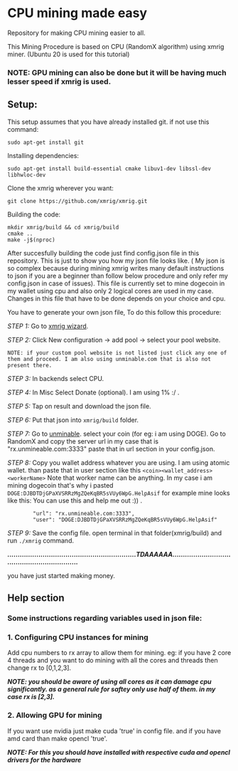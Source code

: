 # CPU mining made easy
Repository for making CPU mining easier to all.

This Mining Procedure is based on CPU (RandomX algorithm) using xmrig miner. (Ubuntu 20 is used for this tutorial)
### NOTE: GPU mining can also be done but it will be having much lesser speed if xmrig is used.



## Setup:
This setup assumes that you have already installed git. if not use this command:

```
sudo apt-get install git
```

Installing dependencies:

```
sudo apt-get install build-essential cmake libuv1-dev libssl-dev libhwloc-dev
```

Clone the xmrig wherever you want:

```
git clone https://github.com/xmrig/xmrig.git
```

Building the code:

```
mkdir xmrig/build && cd xmrig/build
cmake ..
make -j$(nproc)
```

After succesfully building the code just find config.json file in this repository.
This is just to show you how my json file looks like. ( My json is so complex because during mining xmrig writes many default instructions to json
if you are a beginner than follow below procedure and only refer my config.json in case of issues).
This file is currently set to mine dogecoin in my wallet using cpu and also only 2 logical cores are used in my case. 
Changes in this file that have to be done depends on your choice and cpu.

You have to generate your own json file, To do this follow this procedure:

*STEP 1:* Go to [xmrig wizard](https://xmrig.com/wizard).

*STEP 2:* Click New configuration -> add pool -> select your pool website.

`NOTE: if your custom pool website is not listed just click any one of them and proceed. I am also using unminable.com that is also not present there.`

*STEP 3:* In backends select CPU.

*STEP 4:* In Misc Select Donate (optional). I am using 1% :/ .

*STEP 5:* Tap on result and download the json file.

*STEP 6:* Put that json into `xmrig/build` folder.

*STEP 7:* Go to [unminable](https://unmineable.com/coins). select your coin (for eg: i am using DOGE). Go to RandomX and copy the server url
in my case that is "rx.unmineable.com:3333" paste that in url section in your config.json.

*STEP 8:* Copy you wallet address whatever you are using. I am using atomic wallet. than paste that in user section like this `<coin><wallet_address><workerName>`
          Note that worker name can be anything. In my case i am mining dogecoin that's why i pasted `DOGE:DJBDTDjGPaXVSRRzMgZQeKqBR5sVUy6WpG.HelpAsif`
          for example mine looks like this: You can use this and help me out :)) .
          
            "url": "rx.unmineable.com:3333",
            "user": "DOGE:DJBDTDjGPaXVSRRzMgZQeKqBR5sVUy6WpG.HelpAsif"

*STEP 9:* Save the config file. open terminal in that folder(xmrig/build) and run `./xmrig` command.


 ***..............................................................TDAAAAAA..............................................................***
 
you have just started making money.


## Help section
### Some instructions regarding variables used in json file:

### 1. Configuring CPU instances for mining
Add cpu numbers to rx array to allow them for mining.
eg: if you have 2 core 4 threads and you want to do mining with all the cores and threads then
change rx to [0,1,2,3].

***NOTE: you should be aware of using all cores as it can damage cpu significantly.
as a general rule for saftey only use half of them. in my case rx is [2,3].***

### 2. Allowing GPU for mining 
If you want use nvidia just make cuda 'true' in config file. and if you have amd card than make opencl 'true'.

***NOTE: For this you should have installed with respective cuda and opencl drivers for the hardware***



